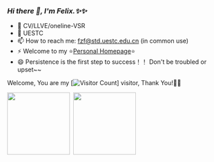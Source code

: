 <link rel="stylesheet" type="text/css" href="./beautiful.css">

### _Hi there 👋, I'm Felix.✨✨_

- 🔭 CV/LLVE/oneline-VSR
- 🌱 UESTC
- 📫 How to reach me: fzf@std.uestc.edu.cn (in common use)
- ⚡ Welcome to my ⭐[Personal Homepage]()⭐
- 😄 Persistence is the first step to success！！ Don't be troubled or upset~~







Welcome, You are my [![Visitor Count](https://profile-counter.glitch.me/Felix-fz/count.svg)] visitor, Thank You!🎉🎉

<span><img src="https://github-readme-stats.vercel.app/api/top-langs/?username=Felix-fz&layout=compact" height=145/></span>&nbsp;&nbsp;<span><img src="https://github-readme-stats.vercel.app/api?username=Felix-fz&count_private=true&show_icons=true" height=145/></span>


<!--
![Top Langs](https://github-readme-stats.vercel.app/api/top-langs/?username=Felix-fz&layout=compact)
![Felix-fz's GitHub stats](https://github-readme-stats.vercel.app/api?username=Felix-fz&show_icons=true)
-->


<!-- [![Top Langs](https://github-readme-stats.vercel.app/api/top-langs/?username=Felix-fz&theme=flag-india)](https://github.com/Felix-fz/github-readme-stats) -->

<!-- 
<table border="0">
<tr>
<td valign="top">
<img src="https://github-readme-stats.vercel.app/api/top-langs/?username=Felix-fz&layout=compact" alt="Top Langs" height="160" />
</td>
<td valign="top">
<img src="https://github-readme-stats.vercel.app/api?username=Felix-fz&show_icons=true" alt="Felix-fz's GitHub stats" height="160" />
</td>
</tr>
</table>
-->





